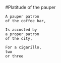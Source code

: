 #Platitude of the pauper

    A pauper patron
    of the coffee bar,

    Is accosted by
    a proper patron
    of the city,

    For a cigarillo,
    two
    or three
